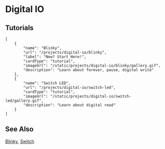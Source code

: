 # Digital IO

## Tutorials

```codecard
[
    {
        "name": "Blinky",
        "url": "/projects/digital-io/blinky",
        "label": "New? Start Here!",
        "cardType": "tutorial",
        "imageUrl": "/static/projects/digital-io/blinky/gallery.gif",
        "description": "Learn about forever, pause, digital write"
    },
    {
        "name": "Switch LED",
        "url": "/projects/digital-io/switch-led",
        "cardType": "tutorial",
        "imageUrl": "/static/projects/digital-io/switch-led/gallery.gif",
        "description": "Learn about digital read"
    }
]
```

## See Also

[Blinky](/projects/digital-io/blinky),
[Switch](/projects/digital-io/switch-led)
